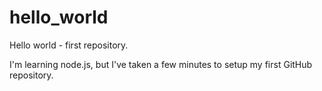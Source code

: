 # hello_world
Hello world - first repository.

I'm learning node.js, but I've taken a few minutes to setup my first GitHub repository.
